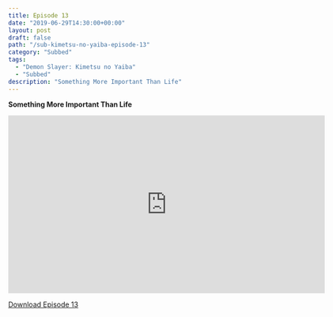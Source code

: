 ```yaml
---
title: Episode 13
date: "2019-06-29T14:30:00+00:00"
layout: post
draft: false
path: "/sub-kimetsu-no-yaiba-episode-13"
category: "Subbed"
tags:
  - "Demon Slayer: Kimetsu no Yaiba"
  - "Subbed"
description: "Something More Important Than Life"
---
```


**Something More Important Than Life**

<iframe width="640" height="360" src="https://rapidvid.to/e/G6HTX8FJ6J" frameborder="0" marginwidth=0 marginheight=0 scrolling=no allowfullscreen></iframe>

<a href="http://ouo.io/qs/eCodkFEQ?s=https://rapidvid.to/d/G6HTX8FJ6J">Download Episode 13</a>
